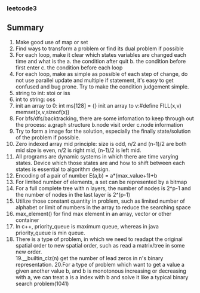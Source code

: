 ### leetcode3
## Summary
1. Make good use of map or set
2. Find ways to transform a problem or find its dual problem if possible
3. For each loop, make it clear which states variables are changed each time and what is the 
   a. the condition after quit
   b. the condition before first enter
   c. the condition before each loop
4. For each loop, make as simple as possible of each step of change, do not use parallel update and multiple if statement, it's easy to get confused and bug prone. Try to make the condition judgement simple.
5. string to int: stoi or iss
6. int to string: oss
7. init an array to 0: int ms[128] = {}
   init an array to v:#define FILL(x,v) memset(x,v,sizeof(x))
8. For bfs/dfs/backtracking, there are some infomation to keep through out the process:
    a.graph structure
    b.node visit order
    c.node information
9. Try to form a image for the solution, especially the finally state/solution of the problem if possible.
10. Zero indexed array mid principle: size is odd, n/2 and (n-1)/2 are both mid
                                      size is even, n/2 is right mid, (n-1)/2 is left mid.
11. All programs are dynamic systems in which there are time varying states. Device which those states are and how to shift between each states is essential to algorithm design.
12. Encoding of a pair of number E(a,b) = a*(max_value+1)+b
13. For limited number of elements, a set can be represented by a bitmap
14. For a full complete tree with n layers, the number of nodes is 2^p-1 and the number of nodes in the last layer is 2^(p-1)
15. Utilize those constant quantity in problem, such as limited number of alphabet or limit of numbers in the array to reduce the searching space
16. max_element() for find max element in an array, vector or other container
17. In c++, priority_queue is maximum queue, whereas in java priority_queue is min queue. 
18. There is a type of problem, in which we need to readapt the original spatial order to new spatial order, such as read a matrix/tree in some new order.  
19.__builtin_clz(n) get the number of lead zeros in n's binary representation.
20.For a type of problem which want to get a value a given another value b, and b is monotonous increasing or decreasing with a, we can treat a is a index with b and solve it like a typical binary search problem(1041)






